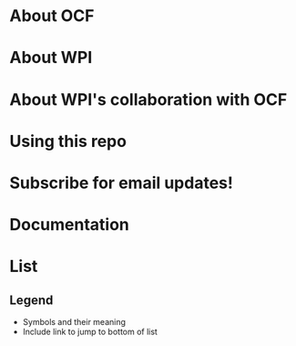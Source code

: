 
# About OCF


# About WPI


# About WPI's collaboration with OCF



# Using this repo





# Subscribe for email updates!



# Documentation




# List

## Legend
- Symbols and their meaning 
- Include link to jump to bottom of list







#
#









#


#